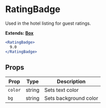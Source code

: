 
# RatingBadge

Used in the hotel listing for guest ratings.

**Extends: [Box](/Box)**

```.jsx
<RatingBadge>
  9.0
</RatingBadge>
```

## Props

Prop | Type | Description
---|---|---
`color` | string | Sets text color
`bg` | string | Sets background color
